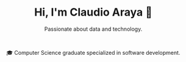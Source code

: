 <h1 align="center">Hi, I'm Claudio Araya 🦎</h1>  

<p align="center">
  Passionate about data and technology.
</p>
<br>
<p align="center">
  🎓 Computer Science graduate specialized in software development.
</p>
  


